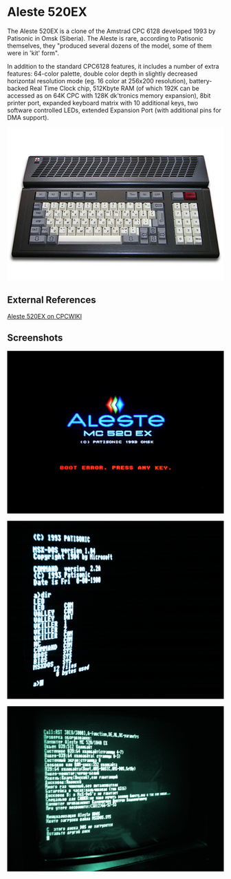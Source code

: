 # Aleste 520EX

The Aleste 520EX is a clone of the Amstrad CPC 6128 developed 1993 by Patisonic in Omsk (Siberia). The Aleste is rare, according to Patisonic themselves, they "produced several dozens of the model, some of them were in 'kit' form".

In addition to the standard CPC6128 features, it includes a number of extra features: 64-color palette, double color depth in slightly decreased horizontal resolution mode (eg. 16 color at 256x200 resolution), battery-backed Real Time Clock chip, 512Kbyte RAM (of which 192K can be accessed as on 64K CPC with 128K dk'tronics memory expansion), 8bit printer port, expanded keyboard matrix with 10 additional keys, two software controlled LEDs, extended Expansion Port (with additional pins for DMA support).

![Aleste 520EX](/projects/aleste/aleste_520ex_512px.jpg)

## External References

[Aleste 520EX on CPCWIKI](http://www.cpcwiki.eu/index.php/Aleste_520EX)

## Screenshots

![Aleste 520EX Boot Screen](/projects/aleste/aleste_boot_screen.png)

![MSX DOS Screenshot](/projects/aleste/msx_dos_screenshot.png)

![Aleste 520EX Test Screen](/projects/aleste/test_screenshot.png)

